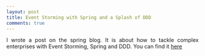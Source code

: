 ```yaml
---
layout: post
title: Event Storming with Spring and a Splash of DDD
comments: true
---
```


<p style="text-align:justify;">
I wrote a post on the spring blog. It is about how to tackle complex enterprises with Event Storming, Spring and DDD. You can find it <a href=”https://spring.io/blog/2018/04/11/event-storming-and-spring-with-a-splash-of-ddd”>here</a>
</p>

